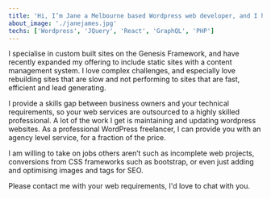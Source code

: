 ```yaml
---
title: 'Hi, I’m Jane a Melbourne based Wordpress web developer, and I help businesses like yours build, modify and launch websites without stress.'
about_image: './janejames.jpg'
techs: ['Wordpress', 'JQuery', 'React', 'GraphQL', 'PHP']
---
```


I specialise in custom built sites on the Genesis Framework, and have recently expanded my offering to include static sites with a content management system. I love complex challenges, and especially love rebuilding sites that are slow and not performing to sites that are fast, efficient and lead generating.

I provide a skills gap between business owners and your technical requirements, so your web services are outsourced to a highly skilled professional. A lot of the work I get is maintaining and updating wordpress websites. As a professional WordPress freelancer, I can provide you with an agency level service, for a fraction of the price.

I am willing to take on jobs others aren’t such as incomplete web projects, conversions from CSS frameworks such as bootstrap, or even just adding and optimising images and tags for SEO.

Please contact me with your web requirements, I'd love to chat with you. 
